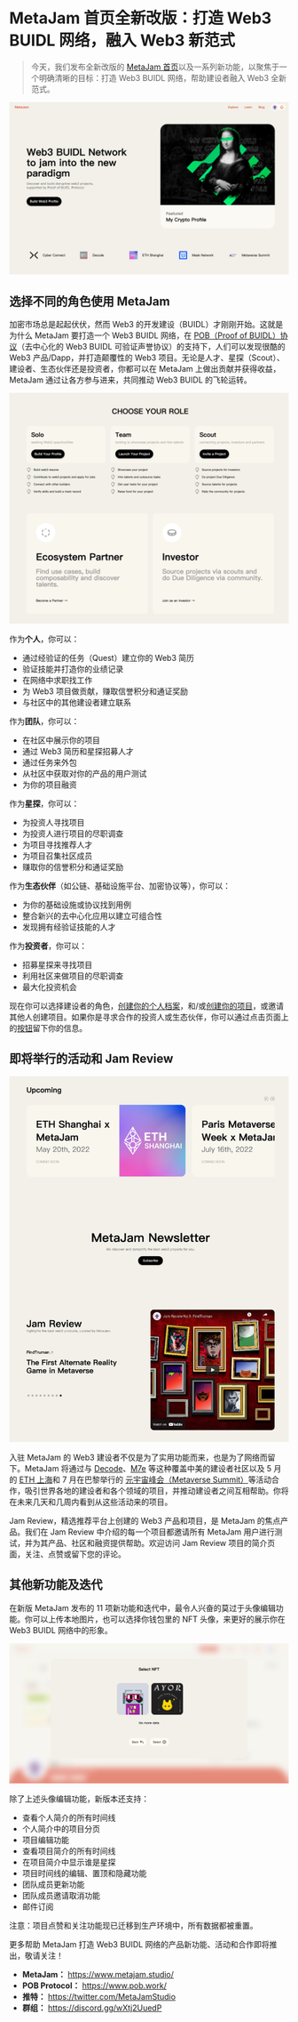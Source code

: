 # MetaJam 首页全新改版：打造 Web3 BUIDL 网络，融入 Web3 新范式

> 今天，我们发布全新改版的 [MetaJam 首页](https://www.metajam.studio/)以及一系列新功能，以聚焦于一个明确清晰的目标：打造 Web3 BUIDL 网络，帮助建设者融入 Web3 全新范式。

![](./metajam-homepage-1.png)

## 选择不同的角色使用 MetaJam

加密市场总是起起伏伏，然而 Web3 的开发建设（BUIDL）才刚刚开始。这就是为什么 MetaJam 要打造一个 Web3 BUIDL 网络，在 [POB（Proof of BUIDL）协议](https://mirror.xyz/m7e.eth/UrpfickuPgmfzkF8bO3b5POUC-fpb0aAMr9oNofmcvk)（去中心化的 Web3 BUIDL 可验证声誉协议）的支持下，人们可以发现很酷的 Web3 产品/Dapp，并打造颠覆性的 Web3 项目。无论是人才、星探（Scout）、建设者、生态伙伴还是投资者，你都可以在 MetaJam 上做出贡献并获得收益，MetaJam 通过让各方参与进来，共同推动 Web3 BUIDL 的飞轮运转。

![](./metajam-homepage-2.png)

作为**个人**，你可以：

- 通过经验证的任务（Quest）建立你的 Web3 简历
- 验证技能并打造你的业绩记录
- 在网络中求职找工作
- 为 Web3 项目做贡献，赚取信誉积分和通证奖励
- 与社区中的其他建设者建立联系

作为**团队**，你可以：

- 在社区中展示你的项目
- 通过 Web3 简历和星探招募人才
- 通过任务来外包
- 从社区中获取对你的产品的用户测试
- 为你的项目融资

作为**星探**，你可以：

- 为投资人寻找项目
- 为投资人进行项目的尽职调查
- 为项目寻找推荐人才
- 为项目召集社区成员
- 赚取你的信誉积分和通证奖励

作为**生态伙伴**（如公链、基础设施平台、加密协议等），你可以：

- 为你的基础设施或协议找到用例
- 整合新兴的去中心化应用以建立可组合性
- 发现拥有经验证技能的人才

作为**投资者**，你可以：

- 招募星探来寻找项目
- 利用社区来做项目的尽职调查
- 最大化投资机会

现在你可以选择建设者的角色，[创建你的个人档案](https://www.metajam.studio/profile)，和/或[创建你的项目](https://www.metajam.studio/project/create)，或邀请其他人创建项目。如果你是寻求合作的投资人或生态伙伴，你可以通过点击页面上的[按钮](https://metajam.typeform.com/to/IVEn4RIE)留下你的信息。

## 即将举行的活动和 Jam Review

![](./metajam-homepage-3.png)

入驻 MetaJam 的 Web3 建设者不仅是为了实用功能而来，也是为了网络而留下。MetaJam 将通过与 [Decode](https://www.decode.build/)、[M7e](https://www.m7e.io/) 等这种覆盖中美的建设者社区以及 5 月的 [ETH 上海](https://ethshanghai.org/)和 7 月在巴黎举行的 [元宇宙峰会（Metaverse Summit）](https://metaverse-summit.org/)等活动合作，吸引世界各地的建设者和各个领域的项目，并推动建设者之间互相帮助。你将在未来几天和几周内看到从这些活动来的项目。

Jam Review，精选推荐平台上创建的 Web3 产品和项目，是 MetaJam 的焦点产品。我们在 Jam Review 中介绍的每一个项目都邀请所有 MetaJam 用户进行测试，并为其产品、社区和融资提供帮助。欢迎访问 Jam Review 项目的简介页面，关注、点赞或留下您的评论。

## 其他新功能及迭代

在新版 MetaJam 发布的 11 项新功能和迭代中，最令人兴奋的莫过于头像编辑功能。你可以上传本地图片，也可以选择你钱包里的 NFT 头像，来更好的展示你在 Web3 BUIDL 网络中的形象。

![](./nft-avatar.png)

除了上述头像编辑功能，新版本还支持：

- 查看个人简介的所有时间线
- 个人简介中的项目分页
- 项目编辑功能
- 查看项目简介的所有时间线
- 在项目简介中显示谁是星探
- 项目时间线的编辑、置顶和隐藏功能
- 团队成员更新功能
- 团队成员邀请取消功能
- 邮件订阅

注意：项目点赞和关注功能现已迁移到生产环境中，所有数据都被重置。

更多帮助 MetaJam 打造 Web3 BUIDL 网络的产品新功能、活动和合作即将推出，敬请关注！

- **MetaJam：** https://www.metajam.studio/
- **POB Protocol：** https://www.pob.work/
- **推特：** https://twitter.com/MetaJamStudio
- **群组：** https://discord.gg/wXtj2UuedP

